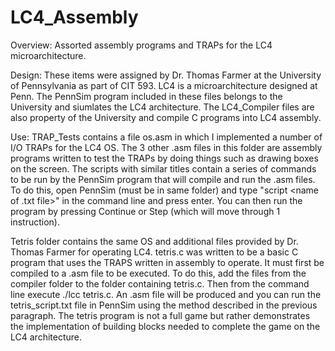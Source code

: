 # LC4_Assembly
Overview: Assorted assembly programs and TRAPs for the LC4 microarchitecture.

Design: These items were assigned by Dr. Thomas Farmer at the University of Pennsylvania as part of CIT 593. LC4 is a microarchitecture designed at Penn. The PennSim program included in these files belongs to the University and siumlates the LC4 architecture. The LC4_Compiler files are also property of the University and compile C programs into LC4 assembly. 

Use: TRAP_Tests contains a file os.asm in which I implemented a number of I/O TRAPs for the LC4 OS. The 3 other .asm files in this folder are assembly programs written to test the TRAPs by doing things such as drawing boxes on the screen. The scripts with similar titles contain a series of commands to be run by the PennSim program that will compile and run the .asm files. To do this, open PennSim (must be in same folder) and type "script <name of .txt file>" in the command line and press enter. You can then run the program by pressing Continue or Step (which will move through 1 instruction). 

Tetris folder contains the same OS and additional files provided by Dr. Thomas Farmer for operating LC4. tetris.c was written to be a basic C program that uses the TRAPS written in assembly to operate. It must first be compiled to a .asm file to be executed. To do this, add the files from the compiler folder to the folder containing tetris.c. Then from the command line execute ./lcc tetris.c. An .asm file will be produced and you can run the tetris_script.txt file in PennSim using the method described in the previous paragraph. The tetris program is not a full game but rather demonstrates the implementation of building blocks needed to complete the game on the LC4 architecture.